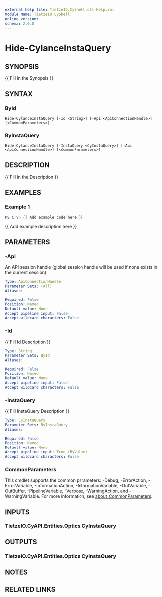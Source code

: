 ```yaml
---
external help file: TietzeIO.CyShell.dll-Help.xml
Module Name: TietzeIO.CyShell
online version:
schema: 2.0.0
---
```


# Hide-CylanceInstaQuery

## SYNOPSIS
{{ Fill in the Synopsis }}

## SYNTAX

### ById
```
Hide-CylanceInstaQuery [-Id <String>] [-Api <ApiConnectionHandle>] [<CommonParameters>]
```

### ByInstaQuery
```
Hide-CylanceInstaQuery [-InstaQuery <CyInstaQuery>] [-Api <ApiConnectionHandle>] [<CommonParameters>]
```

## DESCRIPTION
{{ Fill in the Description }}

## EXAMPLES

### Example 1
```powershell
PS C:\> {{ Add example code here }}
```

{{ Add example description here }}

## PARAMETERS

### -Api
An API session handle (global session handle will be used if none exists in the current session).

```yaml
Type: ApiConnectionHandle
Parameter Sets: (All)
Aliases:

Required: False
Position: Named
Default value: None
Accept pipeline input: False
Accept wildcard characters: False
```

### -Id
{{ Fill Id Description }}

```yaml
Type: String
Parameter Sets: ById
Aliases:

Required: False
Position: Named
Default value: None
Accept pipeline input: False
Accept wildcard characters: False
```

### -InstaQuery
{{ Fill InstaQuery Description }}

```yaml
Type: CyInstaQuery
Parameter Sets: ByInstaQuery
Aliases:

Required: False
Position: Named
Default value: None
Accept pipeline input: True (ByValue)
Accept wildcard characters: False
```

### CommonParameters
This cmdlet supports the common parameters: -Debug, -ErrorAction, -ErrorVariable, -InformationAction, -InformationVariable, -OutVariable, -OutBuffer, -PipelineVariable, -Verbose, -WarningAction, and -WarningVariable. For more information, see [about_CommonParameters](http://go.microsoft.com/fwlink/?LinkID=113216).

## INPUTS

### TietzeIO.CyAPI.Entities.Optics.CyInstaQuery

## OUTPUTS

### TietzeIO.CyAPI.Entities.Optics.CyInstaQuery

## NOTES

## RELATED LINKS
